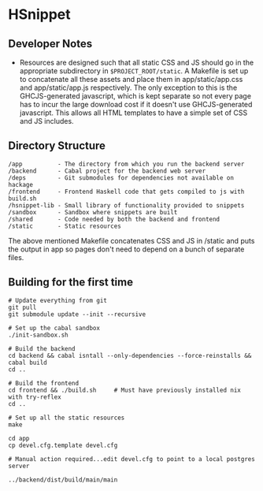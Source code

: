 # HSnippet

## Developer Notes

* Resources are designed such that all static CSS and JS should go in the
  appropriate subdirectory in `$PROJECT_ROOT/static`.  A Makefile is set up to
  concatenate all these assets and place them in app/static/app.css and
  app/static/app.js respectively.  The only exception to this is the
  GHCJS-generated javascript, which is kept separate so not every page has to
  incur the large download cost if it doesn't use GHCJS-generated javascript.
  This allows all HTML templates to have a simple set of CSS and JS includes.

## Directory Structure

    /app          - The directory from which you run the backend server
    /backend      - Cabal project for the backend web server
    /deps         - Git submodules for dependencies not available on hackage
    /frontend     - Frontend Haskell code that gets compiled to js with build.sh
    /hsnippet-lib - Small library of functionality provided to snippets
    /sandbox      - Sandbox where snippets are built
    /shared       - Code needed by both the backend and frontend
    /static       - Static resources

The above mentioned Makefile concatenates CSS and JS in /static and puts the
output in app so pages don't need to depend on a bunch of separate files.

## Building for the first time

    # Update everything from git
    git pull
    git submodule update --init --recursive

    # Set up the cabal sandbox
    ./init-sandbox.sh

    # Build the backend
    cd backend && cabal isntall --only-dependencies --force-reinstalls && cabal build
    cd ..

    # Build the frontend
    cd frontend && ./build.sh     # Must have previously installed nix with try-reflex
    cd ..

    # Set up all the static resources
    make

    cd app
    cp devel.cfg.template devel.cfg

    # Manual action required...edit devel.cfg to point to a local postgres server

    ../backend/dist/build/main/main

